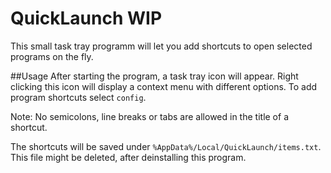 # QuickLaunch WIP

This small task tray programm will let you add shortcuts to open selected programs on the fly.

##Usage
After starting the program, a task tray icon will appear. Right clicking this icon will display a context menu with different options.
To add program shortcuts select `config`.

Note: No semicolons, line breaks or tabs are allowed in the title of a shortcut.

The shortcuts will be saved under `%AppData%/Local/QuickLaunch/items.txt`. This file might be deleted, after deinstalling this program.
